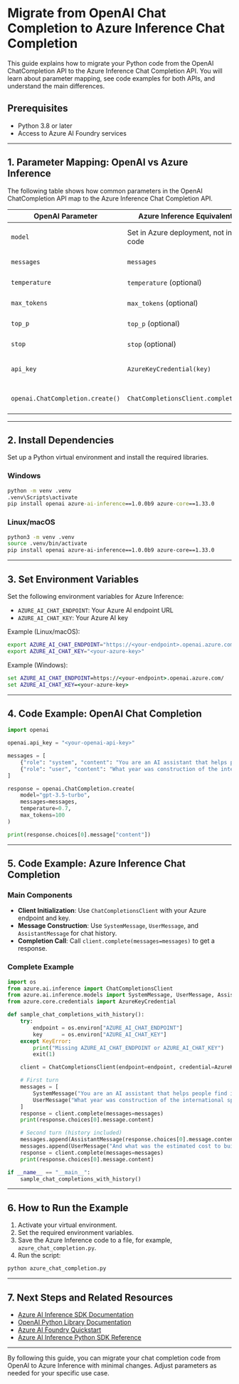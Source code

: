 # Migrate from OpenAI Chat Completion to Azure Inference Chat Completion

This guide explains how to migrate your Python code from the OpenAI ChatCompletion API to the Azure Inference Chat Completion API. You will learn about parameter mapping, see code examples for both APIs, and understand the main differences.

## Prerequisites

- Python 3.8 or later
- Access to Azure AI Foundry services

---

## 1. Parameter Mapping: OpenAI vs Azure Inference

The following table shows how common parameters in the OpenAI ChatCompletion API map to the Azure Inference Chat Completion API.

| OpenAI Parameter         | Azure Inference Equivalent         | Notes                                                      |
|--------------------------|------------------------------------|------------------------------------------------------------|
| `model`                  | Set in Azure deployment, not in code| Model is selected via endpoint/deployment in Azure          |
| `messages`               | `messages`                         | Both use a list of message objects                         |
| `temperature`            | `temperature` (optional)           | Supported as an optional parameter                         |
| `max_tokens`             | `max_tokens` (optional)            | Supported as an optional parameter                         |
| `top_p`                  | `top_p` (optional)                 | Supported as an optional parameter                         |
| `stop`                   | `stop` (optional)                  | Supported as an optional parameter                         |
| `api_key`                | `AzureKeyCredential(key)`          | Use AzureKeyCredential for authentication                  |
| `openai.ChatCompletion.create()` | `ChatCompletionsClient.complete()` | Different method names and client initialization           |

---

## 2. Install Dependencies

Set up a Python virtual environment and install the required libraries.

### Windows

```cmd
python -m venv .venv
.venv\Scripts\activate
pip install openai azure-ai-inference==1.0.0b9 azure-core==1.33.0
```

### Linux/macOS

```bash
python3 -m venv .venv
source .venv/bin/activate
pip install openai azure-ai-inference==1.0.0b9 azure-core==1.33.0
```

---

## 3. Set Environment Variables

Set the following environment variables for Azure Inference:

- `AZURE_AI_CHAT_ENDPOINT`: Your Azure AI endpoint URL
- `AZURE_AI_CHAT_KEY`: Your Azure AI key

Example (Linux/macOS):

```bash
export AZURE_AI_CHAT_ENDPOINT="https://<your-endpoint>.openai.azure.com/"
export AZURE_AI_CHAT_KEY="<your-azure-key>"
```

Example (Windows):

```cmd
set AZURE_AI_CHAT_ENDPOINT=https://<your-endpoint>.openai.azure.com/
set AZURE_AI_CHAT_KEY=<your-azure-key>
```

---

## 4. Code Example: OpenAI Chat Completion

```python
import openai

openai.api_key = "<your-openai-api-key>"

messages = [
    {"role": "system", "content": "You are an AI assistant that helps people find information. Replies must be ≤2 sentences."},
    {"role": "user", "content": "What year was construction of the international space station mostly done?"}
]

response = openai.ChatCompletion.create(
    model="gpt-3.5-turbo",
    messages=messages,
    temperature=0.7,
    max_tokens=100
)

print(response.choices[0].message["content"])
```

---

## 5. Code Example: Azure Inference Chat Completion

### Main Components

- **Client Initialization**: Use `ChatCompletionsClient` with your Azure endpoint and key.
- **Message Construction**: Use `SystemMessage`, `UserMessage`, and `AssistantMessage` for chat history.
- **Completion Call**: Call `client.complete(messages=messages)` to get a response.

### Complete Example

```python
import os
from azure.ai.inference import ChatCompletionsClient
from azure.ai.inference.models import SystemMessage, UserMessage, AssistantMessage
from azure.core.credentials import AzureKeyCredential

def sample_chat_completions_with_history():
    try:
        endpoint = os.environ["AZURE_AI_CHAT_ENDPOINT"]
        key      = os.environ["AZURE_AI_CHAT_KEY"]
    except KeyError:
        print("Missing AZURE_AI_CHAT_ENDPOINT or AZURE_AI_CHAT_KEY")
        exit(1)

    client = ChatCompletionsClient(endpoint=endpoint, credential=AzureKeyCredential(key))

    # First turn
    messages = [
        SystemMessage("You are an AI assistant that helps people find information. Replies must be ≤2 sentences."),
        UserMessage("What year was construction of the international space station mostly done?")
    ]
    response = client.complete(messages=messages)
    print(response.choices[0].message.content)

    # Second turn (history included)
    messages.append(AssistantMessage(response.choices[0].message.content))
    messages.append(UserMessage("And what was the estimated cost to build it?"))
    response = client.complete(messages=messages)
    print(response.choices[0].message.content)

if __name__ == "__main__":
    sample_chat_completions_with_history()
```

---

## 6. How to Run the Example

1. Activate your virtual environment.
2. Set the required environment variables.
3. Save the Azure Inference code to a file, for example, `azure_chat_completion.py`.
4. Run the script:

```bash
python azure_chat_completion.py
```

---

## 7. Next Steps and Related Resources

- [Azure AI Inference SDK Documentation](https://learn.microsoft.com/azure/ai-services/foundry/)
- [OpenAI Python Library Documentation](https://platform.openai.com/docs/api-reference/chat)
- [Azure AI Foundry Quickstart](https://learn.microsoft.com/azure/ai-services/foundry/quickstart)
- [Azure AI Inference Python SDK Reference](https://pypi.org/project/azure-ai-inference/)

---

By following this guide, you can migrate your chat completion code from OpenAI to Azure Inference with minimal changes. Adjust parameters as needed for your specific use case.